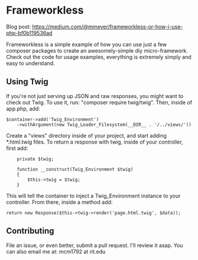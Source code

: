 # Frameworkless
Blog post: https://medium.com/@mmeyer/frameworkless-or-how-i-use-php-bf0b119536ad

Frameworkless is a simple example of how you can use just a few composer packages to create an awesomely-simple diy micro-framework. Check out the code for usage examples, everything is extremely simply and easy to understand.

## Using Twig
If you're not just serving up JSON and raw responses, you might want to check out Twig. To use it, run: "composer require twig/twig". Then, inside of app.php, add:
````
$container->add('Twig_Environment')
    ->withArgument(new Twig_Loader_Filesystem(__DIR__ . '/../views/'))
````
Create a "views" directory inside of your project, and start adding *.html.twig files. To return a response with twig, inside of your controller, first add:
````
    private $twig;

    function __construct(Twig_Environment $twig)
    {
        $this->twig = $twig;
    }
````
This will tell the container to inject a Twig_Environment instance to your controller. From there, inside a method add:
````
return new Response($this->twig->render('page.html.twig', $data));
````

## Contributing
File an issue, or even better, submit a pull request. I'll review it asap. You can also email me at: mcm1792 at rit.edu
